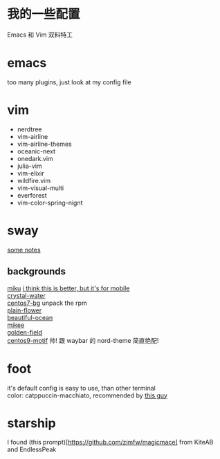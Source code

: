 # 我的一些配置
Emacs 和 Vim 双料特工

# emacs
too many plugins, just look at my config file<br>

# vim
- nerdtree
- vim-airline
- vim-airline-themes
- oceanic-next
- onedark.vim
- julia-vim
- vim-elixir
- wildfire.vim
- vim-visual-multi
- everforest
- vim-color-spring-nignt

# sway
[some notes](https://dongdigua.github.io/wayland)
## backgrounds
[miku](https://wallpapers.com/wallpapers/cute-blue-aesthetic-hatsune-miku-hd-8n3mld5aokfzhjn3.html)
    [i think this is better, but it's for mobile](https://wallpapers.com/wallpapers/cute-blue-aesthetic-hatsune-miku-hd-8n3mld5aokfzhjn3.html)<br>
[crystal-water](https://www.reddit.com/r/wallpaper/comments/wid6qs/crystal_water_theme_1920x1080/)<br>
[centos7-bg](https://vault.centos.org/7.9.2009/os/Source/SPackages/centos-logos-70.0.6-3.el7.centos.src.rpm) unpack the rpm<br>
[plain-flower](https://www.reddit.com/r/unixporn/comments/wp3wpm/my_humble_desktop_bspwm)<br>
[beautiful-ocean](https://www.reddit.com/r/wallpaper/comments/scz5i6/beautiful_ocean_19201080/)<br>
[mikee](https://steamcommunity.com/sharedfiles/filedetails/?id=2018514041)<br>
[golden-field](https://steamcommunity.com/sharedfiles/filedetails/?id=2581587068)<br>
[centos9-motif](https://people.centos.org/areguera/backgrounds/c9/default/standard/hue-0.png) 帅! 跟 waybar 的 nord-theme 简直绝配!<br>

# foot
it's default config is easy to use, than other terminal<br>
color: catppuccin-macchiato, recommended by [this guy](https://space.bilibili.com/1169981390)<br>

# starship
I found (this prompt)[https://github.com/zimfw/magicmace] from KiteAB and EndlessPeak
